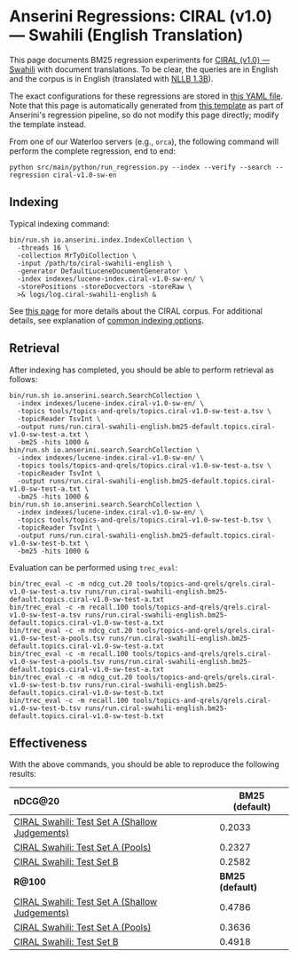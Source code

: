 # Anserini Regressions: CIRAL (v1.0) &mdash; Swahili (English Translation)

This page documents BM25 regression experiments for [CIRAL (v1.0) &mdash; Swahili](https://github.com/ciralproject/ciral) with document translations. To be clear, the queries are in English and the corpus is in English (translated with [NLLB 1.3B](https://huggingface.co/facebook/nllb-200-1.3B)).

The exact configurations for these regressions are stored in [this YAML file](../../src/main/resources/regression/ciral-v1.0-sw-en.yaml).
Note that this page is automatically generated from [this template](../../src/main/resources/docgen/templates/ciral-v1.0-sw-en.template) as part of Anserini's regression pipeline, so do not modify this page directly; modify the template instead.

From one of our Waterloo servers (e.g., `orca`), the following command will perform the complete regression, end to end:

```
python src/main/python/run_regression.py --index --verify --search --regression ciral-v1.0-sw-en
```

## Indexing

Typical indexing command:

```
bin/run.sh io.anserini.index.IndexCollection \
  -threads 16 \
  -collection MrTyDiCollection \
  -input /path/to/ciral-swahili-english \
  -generator DefaultLuceneDocumentGenerator \
  -index indexes/lucene-index.ciral-v1.0-sw-en/ \
  -storePositions -storeDocvectors -storeRaw \
  >& logs/log.ciral-swahili-english &
```

See [this page](https://github.com/ciralproject/ciral) for more details about the CIRAL corpus.
For additional details, see explanation of [common indexing options](../../docs/common-indexing-options.md).

## Retrieval

After indexing has completed, you should be able to perform retrieval as follows:

```
bin/run.sh io.anserini.search.SearchCollection \
  -index indexes/lucene-index.ciral-v1.0-sw-en/ \
  -topics tools/topics-and-qrels/topics.ciral-v1.0-sw-test-a.tsv \
  -topicReader TsvInt \
  -output runs/run.ciral-swahili-english.bm25-default.topics.ciral-v1.0-sw-test-a.txt \
  -bm25 -hits 1000 &
bin/run.sh io.anserini.search.SearchCollection \
  -index indexes/lucene-index.ciral-v1.0-sw-en/ \
  -topics tools/topics-and-qrels/topics.ciral-v1.0-sw-test-a.tsv \
  -topicReader TsvInt \
  -output runs/run.ciral-swahili-english.bm25-default.topics.ciral-v1.0-sw-test-a.txt \
  -bm25 -hits 1000 &
bin/run.sh io.anserini.search.SearchCollection \
  -index indexes/lucene-index.ciral-v1.0-sw-en/ \
  -topics tools/topics-and-qrels/topics.ciral-v1.0-sw-test-b.tsv \
  -topicReader TsvInt \
  -output runs/run.ciral-swahili-english.bm25-default.topics.ciral-v1.0-sw-test-b.txt \
  -bm25 -hits 1000 &
```

Evaluation can be performed using `trec_eval`:

```
bin/trec_eval -c -m ndcg_cut.20 tools/topics-and-qrels/qrels.ciral-v1.0-sw-test-a.tsv runs/run.ciral-swahili-english.bm25-default.topics.ciral-v1.0-sw-test-a.txt
bin/trec_eval -c -m recall.100 tools/topics-and-qrels/qrels.ciral-v1.0-sw-test-a.tsv runs/run.ciral-swahili-english.bm25-default.topics.ciral-v1.0-sw-test-a.txt
bin/trec_eval -c -m ndcg_cut.20 tools/topics-and-qrels/qrels.ciral-v1.0-sw-test-a-pools.tsv runs/run.ciral-swahili-english.bm25-default.topics.ciral-v1.0-sw-test-a.txt
bin/trec_eval -c -m recall.100 tools/topics-and-qrels/qrels.ciral-v1.0-sw-test-a-pools.tsv runs/run.ciral-swahili-english.bm25-default.topics.ciral-v1.0-sw-test-a.txt
bin/trec_eval -c -m ndcg_cut.20 tools/topics-and-qrels/qrels.ciral-v1.0-sw-test-b.tsv runs/run.ciral-swahili-english.bm25-default.topics.ciral-v1.0-sw-test-b.txt
bin/trec_eval -c -m recall.100 tools/topics-and-qrels/qrels.ciral-v1.0-sw-test-b.tsv runs/run.ciral-swahili-english.bm25-default.topics.ciral-v1.0-sw-test-b.txt
```

## Effectiveness

With the above commands, you should be able to reproduce the following results:

| **nDCG@20**                                                                                                  | **BM25 (default)**|
|:-------------------------------------------------------------------------------------------------------------|-------------------|
| [CIRAL Swahili: Test Set A (Shallow Judgements)](https://huggingface.co/datasets/CIRAL/ciral)                | 0.2033            |
| [CIRAL Swahili: Test Set A (Pools)](https://huggingface.co/datasets/CIRAL/ciral)                             | 0.2327            |
| [CIRAL Swahili: Test Set B](https://huggingface.co/datasets/CIRAL/ciral)                                     | 0.2582            |
| **R@100**                                                                                                    | **BM25 (default)**|
| [CIRAL Swahili: Test Set A (Shallow Judgements)](https://huggingface.co/datasets/CIRAL/ciral)                | 0.4786            |
| [CIRAL Swahili: Test Set A (Pools)](https://huggingface.co/datasets/CIRAL/ciral)                             | 0.3636            |
| [CIRAL Swahili: Test Set B](https://huggingface.co/datasets/CIRAL/ciral)                                     | 0.4918            |
